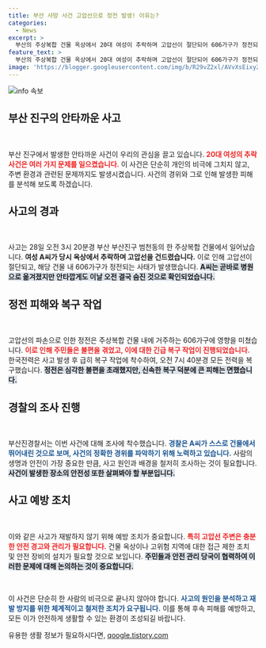 ```yaml
---
title: 부산 사망 사건 고압선으로 정전 발생! 이유는?
categories:
  - News
excerpt: >
  부산의 주상복합 건물 옥상에서 20대 여성이 추락하며 고압선이 절단되어 606가구가 정전되는 사고가 발생했다. 안타깝게도 A씨는 병원으로 이송되었지만 숨졌다. 경찰은 사고 경위를 조사 중이다.
feature_text: >
  부산의 주상복합 건물 옥상에서 20대 여성이 추락하며 고압선이 절단되어 606가구가 정전되는 사고가 발생했다. 안타깝게도 A씨는 병원으로 이송되었지만 숨졌다. 경찰은 사고 경위를 조사 중이다.
image: 'https://blogger.googleusercontent.com/img/b/R29vZ2xl/AVvXsEixyZcFfHzMRdzZMjFBmAUKJYCLCGyLL1o632UiGVXcaFdKo_bkvkuCioo0uUKlGfBVcT3P84aROyZIXSBEx3Aw5nCQ3pTgDom1WDC4m8eifvWiAmWEEVb4x6G_l8C0QH225ldMjyaFvpxGEBGNO37VmDTDMHGhJPq73UglMfDca1-0aw/s1600/blogspot.png'
---
```


<p><img src="https://blogger.googleusercontent.com/img/b/R29vZ2xl/AVvXsEixyZcFfHzMRdzZMjFBmAUKJYCLCGyLL1o632UiGVXcaFdKo_bkvkuCioo0uUKlGfBVcT3P84aROyZIXSBEx3Aw5nCQ3pTgDom1WDC4m8eifvWiAmWEEVb4x6G_l8C0QH225ldMjyaFvpxGEBGNO37VmDTDMHGhJPq73UglMfDca1-0aw/s1600/blogspot.png" alt="info 속보" /></p>

<h2 data-ke-size="size26">부산 진구의 안타까운 사고</h2>

<p data-ke-size="size16">&nbsp;</p>

<p>부산 진구에서 발생한 안타까운 사건이 우리의 관심을 끌고 있습니다. <b><span style="color: #ee2323;">20대 여성의 추락 사건은 여러 가지 문제를 일으켰습니다.</span></b> 이 사건은 단순히 개인의 비극에 그치지 않고, 주변 환경과 관련된 문제까지도 발생시켰습니다. 사건의 경위와 그로 인해 발생한 피해를 분석해 보도록 하겠습니다.</p>

<h2 data-ke-size="size26">사고의 경과</h2>

<p data-ke-size="size16">&nbsp;</p>

<p>사고는 28일 오전 3시 20분경 부산 부산진구 범천동의 한 주상복합 건물에서 일어났습니다. <b><span style="foreground-color: #1a5490;">여성 A씨가 당시 옥상에서 추락하며 고압선을 건드렸습니다.</span></b> 이로 인해 고압선이 절단되고, 해당 건물 내 606가구가 정전되는 사태가 발생했습니다. <b><span style="background-color: #21538527;">A씨는 곧바로 병원으로 옮겨졌지만 안타깝게도 이날 오전 결국 숨진 것으로 확인되었습니다.</span></b></p>

<h2 data-ke-size="size26">정전 피해와 복구 작업</h2>

<p data-ke-size="size16">&nbsp;</p>

<p>고압선의 파손으로 인한 정전은 주상복합 건물 내에 거주하는 606가구에 영향을 미쳤습니다. <b><span style="color: #ee2323;">이로 인해 주민들은 불편을 겪었고, 이에 대한 긴급 복구 작업이 진행되었습니다.</span></b> 한국전력은 사고 발생 후 급히 복구 작업에 착수하여, 오전 7시 40분경 모든 전력을 복구했습니다. <b><span style="background-color: #21538527;">정전은 심각한 불편을 초래했지만, 신속한 복구 덕분에 큰 피해는 면했습니다.</span></b></p>

<h2 data-ke-size="size26">경찰의 조사 진행</h2>

<p data-ke-size="size16">&nbsp;</p>

<p>부산진경찰서는 이번 사건에 대해 조사에 착수했습니다. <b><span style="color: #1a5490;">경찰은 A씨가 스스로 건물에서 뛰어내린 것으로 보며, 사건의 정확한 경위를 파악하기 위해 노력하고 있습니다.</span></b> 사람의 생명과 안전이 가장 중요한 만큼, 사고 원인과 배경을 철저히 조사하는 것이 필요합니다. <b><span style="background-color: #21538527;">사건이 발생한 장소의 안전성 또한 살펴봐야 할 부분입니다.</span></b></p>

<h2 data-ke-size="size26">사고 예방 조치</h2>

<p data-ke-size="size16">&nbsp;</p>

<p>이와 같은 사고가 재발하지 않기 위해 예방 조치가 중요합니다. <b><span style="color: #ee2323;">특히 고압선 주변은 충분한 안전 경고와 관리가 필요합니다.</span></b> 건물 옥상이나 고위험 지역에 대한 접근 제한 조치 및 안전 장비의 설치가 필요할 것으로 보입니다. <b><span style="background-color: #21538527;">주민들과 안전 관리 당국이 협력하여 이러한 문제에 대해 논의하는 것이 중요합니다.</span></b></p>

<p data-ke-size="size16">&nbsp;</p>

<p>이 사건은 단순히 한 사람의 비극으로 끝나지 않아야 합니다. <b><span style="color: #1a5490;">사고의 원인을 분석하고 재발 방지를 위한 체계적이고 철저한 조치가 요구됩니다.</span></b> 이를 통해 후속 피해를 예방하고, 모든 이가 안전하게 생활할 수 있는 환경이 조성되길 바랍니다.</p>
유용한 생활 정보가 필요하시다면, <a href="https://qoogle.tistory.com" rel="dofollow">qoogle.tistory.com</a>


